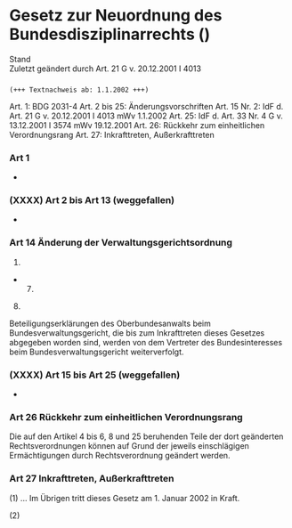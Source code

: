 Gesetz zur Neuordnung des Bundesdisziplinarrechts ()
====================================================

Stand  
Zuletzt geändert durch Art. 21 G v. 20.12.2001 I 4013

### 

```
(+++ Textnachweis ab: 1.1.2002 +++)
```

Art. 1: BDG 2031-4
Art. 2 bis 25: Änderungsvorschriften
Art. 15 Nr. 2: IdF d. Art. 21 G v. 20.12.2001 I 4013 mWv 1.1.2002
Art. 25: IdF d. Art. 33 Nr. 4 G v. 13.12.2001 I 3574 mWv 19.12.2001
Art. 26: Rückkehr zum einheitlichen Verordnungsrang
Art. 27: Inkrafttreten, Außerkrafttreten

### Art 1

-

### (XXXX) Art 2 bis Art 13 (weggefallen)

-

### Art 14 Änderung der Verwaltungsgerichtsordnung

1.  
- 7.

8.  
Beteiligungserklärungen des Oberbundesanwalts beim Bundesverwaltungsgericht, die bis zum Inkrafttreten dieses Gesetzes abgegeben worden sind, werden von dem Vertreter des Bundesinteresses beim Bundesverwaltungsgericht weiterverfolgt.

### (XXXX) Art 15 bis Art 25 (weggefallen)

-

### Art 26 Rückkehr zum einheitlichen Verordnungsrang

Die auf den Artikel 4 bis 6, 8 und 25 beruhenden Teile der dort geänderten Rechtsverordnungen können auf Grund der jeweils einschlägigen Ermächtigungen durch Rechtsverordnung geändert werden.

### Art 27 Inkrafttreten, Außerkrafttreten

(1) ... Im Übrigen tritt dieses Gesetz am 1. Januar 2002 in Kraft.

(2)
